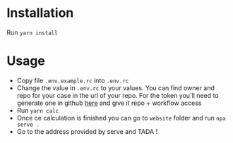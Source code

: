 # Installation

Run `yarn install`

# Usage

- Copy file `.env.example.rc` into `.env.rc`  
- Change the value in `.env.rc` to your values. You can find owner and repo for your case in the url of your repo. For the token you'll need to generate one in github [here](https://github.com/settings/tokens) and give it repo + workflow access
- Run `yarn calc`
- Once ce calculation is finished you can go to `website` folder and run `npx serve .`
- Go to the address provided by serve and TADA ! 